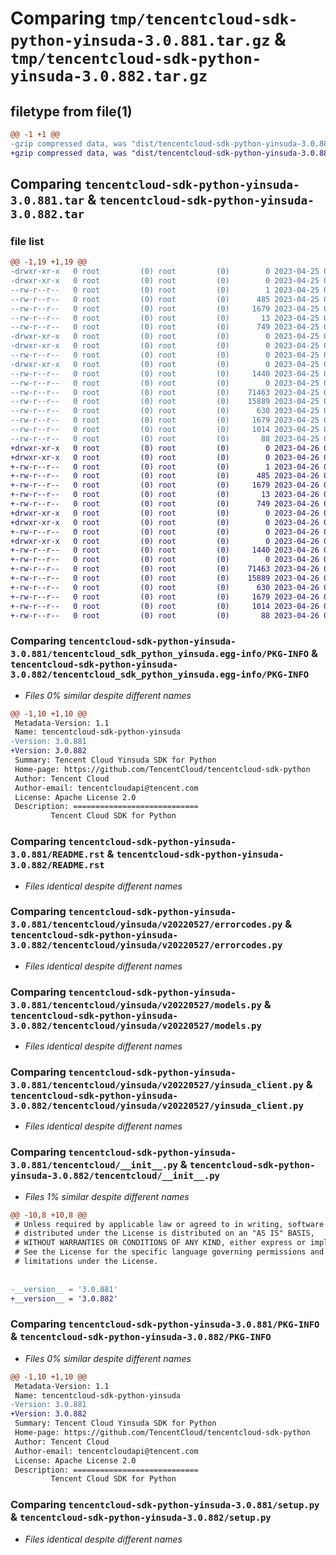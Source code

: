 # Comparing `tmp/tencentcloud-sdk-python-yinsuda-3.0.881.tar.gz` & `tmp/tencentcloud-sdk-python-yinsuda-3.0.882.tar.gz`

## filetype from file(1)

```diff
@@ -1 +1 @@
-gzip compressed data, was "dist/tencentcloud-sdk-python-yinsuda-3.0.881.tar", last modified: Tue Apr 25 01:01:45 2023, max compression
+gzip compressed data, was "dist/tencentcloud-sdk-python-yinsuda-3.0.882.tar", last modified: Wed Apr 26 04:00:36 2023, max compression
```

## Comparing `tencentcloud-sdk-python-yinsuda-3.0.881.tar` & `tencentcloud-sdk-python-yinsuda-3.0.882.tar`

### file list

```diff
@@ -1,19 +1,19 @@
-drwxr-xr-x   0 root         (0) root         (0)        0 2023-04-25 01:01:45.000000 tencentcloud-sdk-python-yinsuda-3.0.881/
-drwxr-xr-x   0 root         (0) root         (0)        0 2023-04-25 01:01:45.000000 tencentcloud-sdk-python-yinsuda-3.0.881/tencentcloud_sdk_python_yinsuda.egg-info/
--rw-r--r--   0 root         (0) root         (0)        1 2023-04-25 01:01:45.000000 tencentcloud-sdk-python-yinsuda-3.0.881/tencentcloud_sdk_python_yinsuda.egg-info/dependency_links.txt
--rw-r--r--   0 root         (0) root         (0)      485 2023-04-25 01:01:45.000000 tencentcloud-sdk-python-yinsuda-3.0.881/tencentcloud_sdk_python_yinsuda.egg-info/SOURCES.txt
--rw-r--r--   0 root         (0) root         (0)     1679 2023-04-25 01:01:45.000000 tencentcloud-sdk-python-yinsuda-3.0.881/tencentcloud_sdk_python_yinsuda.egg-info/PKG-INFO
--rw-r--r--   0 root         (0) root         (0)       13 2023-04-25 01:01:45.000000 tencentcloud-sdk-python-yinsuda-3.0.881/tencentcloud_sdk_python_yinsuda.egg-info/top_level.txt
--rw-r--r--   0 root         (0) root         (0)      749 2023-04-25 01:01:45.000000 tencentcloud-sdk-python-yinsuda-3.0.881/README.rst
-drwxr-xr-x   0 root         (0) root         (0)        0 2023-04-25 01:01:45.000000 tencentcloud-sdk-python-yinsuda-3.0.881/tencentcloud/
-drwxr-xr-x   0 root         (0) root         (0)        0 2023-04-25 01:01:45.000000 tencentcloud-sdk-python-yinsuda-3.0.881/tencentcloud/yinsuda/
--rw-r--r--   0 root         (0) root         (0)        0 2023-04-25 01:01:45.000000 tencentcloud-sdk-python-yinsuda-3.0.881/tencentcloud/yinsuda/__init__.py
-drwxr-xr-x   0 root         (0) root         (0)        0 2023-04-25 01:01:45.000000 tencentcloud-sdk-python-yinsuda-3.0.881/tencentcloud/yinsuda/v20220527/
--rw-r--r--   0 root         (0) root         (0)     1440 2023-04-25 01:01:45.000000 tencentcloud-sdk-python-yinsuda-3.0.881/tencentcloud/yinsuda/v20220527/errorcodes.py
--rw-r--r--   0 root         (0) root         (0)        0 2023-04-25 01:01:45.000000 tencentcloud-sdk-python-yinsuda-3.0.881/tencentcloud/yinsuda/v20220527/__init__.py
--rw-r--r--   0 root         (0) root         (0)    71463 2023-04-25 01:01:45.000000 tencentcloud-sdk-python-yinsuda-3.0.881/tencentcloud/yinsuda/v20220527/models.py
--rw-r--r--   0 root         (0) root         (0)    15889 2023-04-25 01:01:45.000000 tencentcloud-sdk-python-yinsuda-3.0.881/tencentcloud/yinsuda/v20220527/yinsuda_client.py
--rw-r--r--   0 root         (0) root         (0)      630 2023-04-25 01:01:45.000000 tencentcloud-sdk-python-yinsuda-3.0.881/tencentcloud/__init__.py
--rw-r--r--   0 root         (0) root         (0)     1679 2023-04-25 01:01:45.000000 tencentcloud-sdk-python-yinsuda-3.0.881/PKG-INFO
--rw-r--r--   0 root         (0) root         (0)     1014 2023-04-25 01:01:45.000000 tencentcloud-sdk-python-yinsuda-3.0.881/setup.py
--rw-r--r--   0 root         (0) root         (0)       88 2023-04-25 01:01:45.000000 tencentcloud-sdk-python-yinsuda-3.0.881/setup.cfg
+drwxr-xr-x   0 root         (0) root         (0)        0 2023-04-26 04:00:36.000000 tencentcloud-sdk-python-yinsuda-3.0.882/
+drwxr-xr-x   0 root         (0) root         (0)        0 2023-04-26 04:00:36.000000 tencentcloud-sdk-python-yinsuda-3.0.882/tencentcloud_sdk_python_yinsuda.egg-info/
+-rw-r--r--   0 root         (0) root         (0)        1 2023-04-26 04:00:36.000000 tencentcloud-sdk-python-yinsuda-3.0.882/tencentcloud_sdk_python_yinsuda.egg-info/dependency_links.txt
+-rw-r--r--   0 root         (0) root         (0)      485 2023-04-26 04:00:36.000000 tencentcloud-sdk-python-yinsuda-3.0.882/tencentcloud_sdk_python_yinsuda.egg-info/SOURCES.txt
+-rw-r--r--   0 root         (0) root         (0)     1679 2023-04-26 04:00:36.000000 tencentcloud-sdk-python-yinsuda-3.0.882/tencentcloud_sdk_python_yinsuda.egg-info/PKG-INFO
+-rw-r--r--   0 root         (0) root         (0)       13 2023-04-26 04:00:36.000000 tencentcloud-sdk-python-yinsuda-3.0.882/tencentcloud_sdk_python_yinsuda.egg-info/top_level.txt
+-rw-r--r--   0 root         (0) root         (0)      749 2023-04-26 04:00:36.000000 tencentcloud-sdk-python-yinsuda-3.0.882/README.rst
+drwxr-xr-x   0 root         (0) root         (0)        0 2023-04-26 04:00:36.000000 tencentcloud-sdk-python-yinsuda-3.0.882/tencentcloud/
+drwxr-xr-x   0 root         (0) root         (0)        0 2023-04-26 04:00:36.000000 tencentcloud-sdk-python-yinsuda-3.0.882/tencentcloud/yinsuda/
+-rw-r--r--   0 root         (0) root         (0)        0 2023-04-26 04:00:36.000000 tencentcloud-sdk-python-yinsuda-3.0.882/tencentcloud/yinsuda/__init__.py
+drwxr-xr-x   0 root         (0) root         (0)        0 2023-04-26 04:00:36.000000 tencentcloud-sdk-python-yinsuda-3.0.882/tencentcloud/yinsuda/v20220527/
+-rw-r--r--   0 root         (0) root         (0)     1440 2023-04-26 04:00:36.000000 tencentcloud-sdk-python-yinsuda-3.0.882/tencentcloud/yinsuda/v20220527/errorcodes.py
+-rw-r--r--   0 root         (0) root         (0)        0 2023-04-26 04:00:36.000000 tencentcloud-sdk-python-yinsuda-3.0.882/tencentcloud/yinsuda/v20220527/__init__.py
+-rw-r--r--   0 root         (0) root         (0)    71463 2023-04-26 04:00:36.000000 tencentcloud-sdk-python-yinsuda-3.0.882/tencentcloud/yinsuda/v20220527/models.py
+-rw-r--r--   0 root         (0) root         (0)    15889 2023-04-26 04:00:36.000000 tencentcloud-sdk-python-yinsuda-3.0.882/tencentcloud/yinsuda/v20220527/yinsuda_client.py
+-rw-r--r--   0 root         (0) root         (0)      630 2023-04-26 04:00:36.000000 tencentcloud-sdk-python-yinsuda-3.0.882/tencentcloud/__init__.py
+-rw-r--r--   0 root         (0) root         (0)     1679 2023-04-26 04:00:36.000000 tencentcloud-sdk-python-yinsuda-3.0.882/PKG-INFO
+-rw-r--r--   0 root         (0) root         (0)     1014 2023-04-26 04:00:36.000000 tencentcloud-sdk-python-yinsuda-3.0.882/setup.py
+-rw-r--r--   0 root         (0) root         (0)       88 2023-04-26 04:00:36.000000 tencentcloud-sdk-python-yinsuda-3.0.882/setup.cfg
```

### Comparing `tencentcloud-sdk-python-yinsuda-3.0.881/tencentcloud_sdk_python_yinsuda.egg-info/PKG-INFO` & `tencentcloud-sdk-python-yinsuda-3.0.882/tencentcloud_sdk_python_yinsuda.egg-info/PKG-INFO`

 * *Files 0% similar despite different names*

```diff
@@ -1,10 +1,10 @@
 Metadata-Version: 1.1
 Name: tencentcloud-sdk-python-yinsuda
-Version: 3.0.881
+Version: 3.0.882
 Summary: Tencent Cloud Yinsuda SDK for Python
 Home-page: https://github.com/TencentCloud/tencentcloud-sdk-python
 Author: Tencent Cloud
 Author-email: tencentcloudapi@tencent.com
 License: Apache License 2.0
 Description: ============================
         Tencent Cloud SDK for Python
```

### Comparing `tencentcloud-sdk-python-yinsuda-3.0.881/README.rst` & `tencentcloud-sdk-python-yinsuda-3.0.882/README.rst`

 * *Files identical despite different names*

### Comparing `tencentcloud-sdk-python-yinsuda-3.0.881/tencentcloud/yinsuda/v20220527/errorcodes.py` & `tencentcloud-sdk-python-yinsuda-3.0.882/tencentcloud/yinsuda/v20220527/errorcodes.py`

 * *Files identical despite different names*

### Comparing `tencentcloud-sdk-python-yinsuda-3.0.881/tencentcloud/yinsuda/v20220527/models.py` & `tencentcloud-sdk-python-yinsuda-3.0.882/tencentcloud/yinsuda/v20220527/models.py`

 * *Files identical despite different names*

### Comparing `tencentcloud-sdk-python-yinsuda-3.0.881/tencentcloud/yinsuda/v20220527/yinsuda_client.py` & `tencentcloud-sdk-python-yinsuda-3.0.882/tencentcloud/yinsuda/v20220527/yinsuda_client.py`

 * *Files identical despite different names*

### Comparing `tencentcloud-sdk-python-yinsuda-3.0.881/tencentcloud/__init__.py` & `tencentcloud-sdk-python-yinsuda-3.0.882/tencentcloud/__init__.py`

 * *Files 1% similar despite different names*

```diff
@@ -10,8 +10,8 @@
 # Unless required by applicable law or agreed to in writing, software
 # distributed under the License is distributed on an "AS IS" BASIS,
 # WITHOUT WARRANTIES OR CONDITIONS OF ANY KIND, either express or implied.
 # See the License for the specific language governing permissions and
 # limitations under the License.
 
 
-__version__ = '3.0.881'
+__version__ = '3.0.882'
```

### Comparing `tencentcloud-sdk-python-yinsuda-3.0.881/PKG-INFO` & `tencentcloud-sdk-python-yinsuda-3.0.882/PKG-INFO`

 * *Files 0% similar despite different names*

```diff
@@ -1,10 +1,10 @@
 Metadata-Version: 1.1
 Name: tencentcloud-sdk-python-yinsuda
-Version: 3.0.881
+Version: 3.0.882
 Summary: Tencent Cloud Yinsuda SDK for Python
 Home-page: https://github.com/TencentCloud/tencentcloud-sdk-python
 Author: Tencent Cloud
 Author-email: tencentcloudapi@tencent.com
 License: Apache License 2.0
 Description: ============================
         Tencent Cloud SDK for Python
```

### Comparing `tencentcloud-sdk-python-yinsuda-3.0.881/setup.py` & `tencentcloud-sdk-python-yinsuda-3.0.882/setup.py`

 * *Files identical despite different names*

